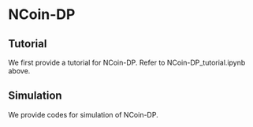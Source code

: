 # NCoin-DP
## Tutorial
We first provide a tutorial for NCoin-DP. Refer to NCoin-DP_tutorial.ipynb above.

## Simulation
We provide codes for simulation of NCoin-DP.
